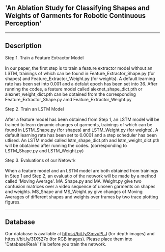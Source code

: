 ## 'An Ablation Study for Classifying Shapes and Weights of Garments for Robotic Continuous Perception'
-----------------------------------------------
## Description
Step 1. Train a Feature Extractor Model\
\
In our paper, the first step is to train a feature extractor model without an LSTM, trainings of which can be found in Feature_Extractor_Shape.py (for shapes) and Feature_Extractor_Weight.py (for weights). A default learning rate has been set into 0.001 and a defalut epoch has been set into 36. After running the codes, a feature model called alexnet_shape_dict.pth or alexnet_weight_dict.pth can be obtained from the corresponding Feature_Extractor_Shape.py amd Feature_Extractor_Weight.py

Step 2. Train an LSTM Model\
\
After a feature model has been obtained from Step 1, an LSTM model will be trained to learn dynamic changes of garments, trainings of which can be found in LSTM_Shape.py (for shapes) and LSTM_Weight.py (for weights). A default learning rate has been set to 0.0001 and a step scheduler has been utlised. An LSTM model called lstm_shape_dict.pth and lstm_weight_dict.pth will be obatained after running the codes. (corresponding to LSTM_Shape.py and LSTM_Weight.py)

Step 3. Evaluations of our Netowrk\
\
When a feature model and an LSTM model are both obtained from trainings in Step 1 and Step 2, an evaluatio of the network will be made by a method called 'Moving Average'. MA_Shape.py and MA_Weight.py give two confusion matrices over a video sequence of unseen garments on shapes and weights. MS_Shape and MS_Weight.py give changes of Moving Averages of different shapes and weights over frames by two trace plotting figures.

---------------------------------------------------
## Database
 Our database is available at https://bit.ly/3mvuPLJ (for depth images) and https://bit.ly/31X527o (for RGB images). Please place them into 'Database/Real/' file before you train the network.
